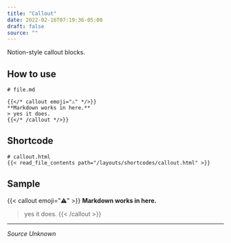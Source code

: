 ```yaml
---
title: "Callout"
date: 2022-02-16T07:19:36-05:00
draft: false
source: ""
---
```


Notion-style callout blocks.

## How to use

```
# file.md

{{</* callout emoji="⚠️" */>}}
**Markdown works in here.**
> yes it does.
{{</* /callout */>}}
```

## Shortcode

```
# callout.html
{{< read_file_contents path="/layouts/shortcodes/callout.html" >}}
```

## Sample

{{< callout emoji="⚠️" >}}
**Markdown works in here.**
> yes it does.
{{< /callout >}}

---
_Source Unknown_
